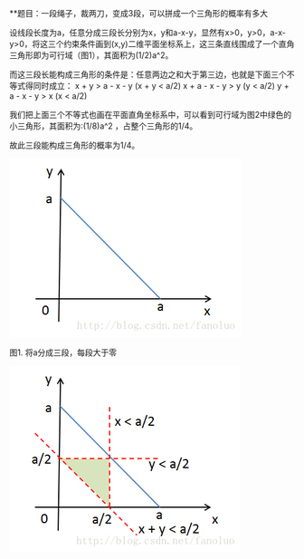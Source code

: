 **题目：一段绳子，裁两刀，变成3段，可以拼成一个三角形的概率有多大

设线段长度为a，任意分成三段长分别为x，y和a-x-y，显然有x>0，y>0，a-x-y>0，将这三个约束条件画到(x,y)二维平面坐标系上，这三条直线围成了一个直角三角形即为可行域（图1），其面积为(1/2)a^2。

而这三段长能构成三角形的条件是：任意两边之和大于第三边，也就是下面三个不等式得同时成立：
x + y > a - x - y (x + y < a/2)
x + a - x - y > y (y < a/2)
y + a - x - y > x (x < a/2)

我们把上面三个不等式也画在平面直角坐标系中，可以看到可行域为图2中绿色的小三角形，其面积为:(1/8)a^2 ，占整个三角形的1/4。

故此三段能构成三角形的概率为1/4。

![img](image/SouthEast-163998085155842.png)

图1. 将a分成三段，每段大于零

![img](image/SouthEast-163998085155943.png)